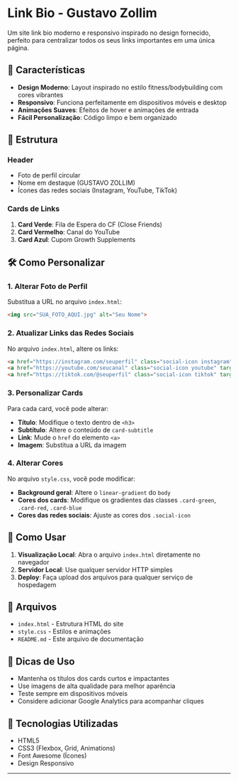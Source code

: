 # Link Bio - Gustavo Zollim

Um site link bio moderno e responsivo inspirado no design fornecido, perfeito para centralizar todos os seus links importantes em uma única página.

## 🎨 Características

- **Design Moderno**: Layout inspirado no estilo fitness/bodybuilding com cores vibrantes
- **Responsivo**: Funciona perfeitamente em dispositivos móveis e desktop
- **Animações Suaves**: Efeitos de hover e animações de entrada
- **Fácil Personalização**: Código limpo e bem organizado

## 📱 Estrutura

### Header
- Foto de perfil circular
- Nome em destaque (GUSTAVO ZOLLIM)
- Ícones das redes sociais (Instagram, YouTube, TikTok)

### Cards de Links
1. **Card Verde**: Fila de Espera do CF (Close Friends)
2. **Card Vermelho**: Canal do YouTube
3. **Card Azul**: Cupom Growth Supplements

## 🛠️ Como Personalizar

### 1. Alterar Foto de Perfil
Substitua a URL no arquivo `index.html`:
```html
<img src="SUA_FOTO_AQUI.jpg" alt="Seu Nome">
```

### 2. Atualizar Links das Redes Sociais
No arquivo `index.html`, altere os links:
```html
<a href="https://instagram.com/seuperfil" class="social-icon instagram" target="_blank">
<a href="https://youtube.com/seucanal" class="social-icon youtube" target="_blank">
<a href="https://tiktok.com/@seuperfil" class="social-icon tiktok" target="_blank">
```

### 3. Personalizar Cards
Para cada card, você pode alterar:
- **Título**: Modifique o texto dentro de `<h3>`
- **Subtítulo**: Altere o conteúdo de `card-subtitle`
- **Link**: Mude o `href` do elemento `<a>`
- **Imagem**: Substitua a URL da imagem

### 4. Alterar Cores
No arquivo `style.css`, você pode modificar:
- **Background geral**: Altere o `linear-gradient` do `body`
- **Cores dos cards**: Modifique os gradientes das classes `.card-green`, `.card-red`, `.card-blue`
- **Cores das redes sociais**: Ajuste as cores dos `.social-icon`

## 🚀 Como Usar

1. **Visualização Local**: Abra o arquivo `index.html` diretamente no navegador
2. **Servidor Local**: Use qualquer servidor HTTP simples
3. **Deploy**: Faça upload dos arquivos para qualquer serviço de hospedagem

## 📁 Arquivos

- `index.html` - Estrutura HTML do site
- `style.css` - Estilos e animações
- `README.md` - Este arquivo de documentação

## 🎯 Dicas de Uso

- Mantenha os títulos dos cards curtos e impactantes
- Use imagens de alta qualidade para melhor aparência
- Teste sempre em dispositivos móveis
- Considere adicionar Google Analytics para acompanhar cliques

## 🔧 Tecnologias Utilizadas

- HTML5
- CSS3 (Flexbox, Grid, Animations)
- Font Awesome (Ícones)
- Design Responsivo

---

